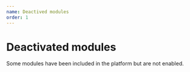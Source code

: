 ```yaml
---
name: Deactived modules
order: 1
---
```


# Deactivated modules

Some modules have been included in the platform but are not enabled. 